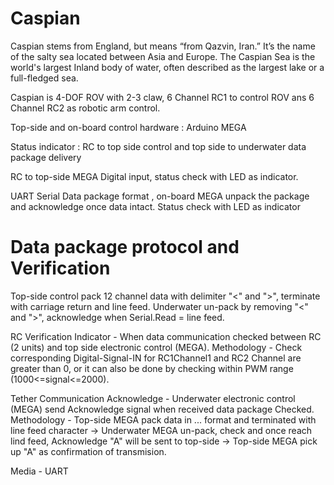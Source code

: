 # Caspian
Caspian stems from England, but means “from Qazvin, Iran.” It’s the name of the salty sea located between Asia and Europe. The Caspian Sea is the world's largest Inland body of water, often described as the largest lake or a full-fledged sea.

Caspian is 4-DOF ROV with 2-3 claw, 6 Channel RC1 to control ROV ans 6 Channel RC2 as robotic arm control.

Top-side and on-board control hardware : Arduino MEGA

Status indicator : RC to top side control and top side to underwater data package delivery

RC to top-side MEGA Digital input, status check with LED as indicator. 

UART Serial Data package format <CH1><CH2><CH3><CH4><CH5><CH6><CH7><CH8><CH9><CH10><CH11><CH12>, on-board MEGA unpack the package and acknowledge once data intact. Status check with LED as indicator

# Data package protocol and Verification 
Top-side control pack 12 channel data with delimiter "<" and ">", terminate with carriage return and line feed. Underwater un-pack by removing "<" and ">", acknowledge when Serial.Read = line feed. 
  
RC Verification Indicator - When data communication checked between RC (2 units) and top side electronic control (MEGA). Methodology - Check corresponding Digital-Signal-IN for RC1Channel1 and RC2 Channel are greater than 0, or it can also be done by checking within PWM range (1000<=signal<=2000).
  
Tether Communication Acknowledge - Underwater electronic control (MEGA) send Acknowledge signal when received data package Checked. Methodology - Top-side MEGA pack data in <DATA><DATA>...<DATA> format and terminated with line feed character -> Underwater MEGA un-pack, check and once reach lind feed, Acknowledge "A" will be sent to top-side -> Top-side MEGA pick up "A" as confirmation of transmision.

Media - UART
